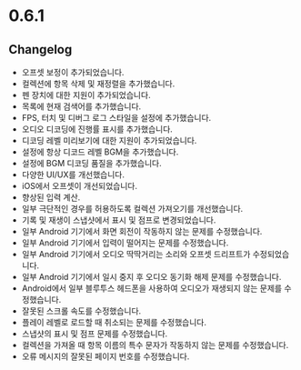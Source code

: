 # 0.6.1

## Changelog

- 오프셋 보정이 추가되었습니다.
- 컬렉션에 항목 삭제 및 재정렬을 추가했습니다.
- 펜 장치에 대한 지원이 추가되었습니다.
- 목록에 현재 검색어를 추가했습니다.
- FPS, 터치 및 디버그 로그 스타일을 설정에 추가했습니다.
- 오디오 디코딩에 진행률 표시를 추가했습니다.
- 디코딩 레벨 미리보기에 대한 지원이 추가되었습니다.
- 설정에 항상 디코드 레벨 BGM을 추가했습니다.
- 설정에 BGM 디코딩 품질을 추가했습니다.
- 다양한 UI/UX를 개선했습니다.
- iOS에서 오프셋이 개선되었습니다.
- 향상된 입력 계산.
- 일부 극단적인 경우를 허용하도록 컬렉션 가져오기를 개선했습니다.
- 기록 및 재생이 스냅샷에서 표시 및 점프로 변경되었습니다.
- 일부 Android 기기에서 화면 회전이 작동하지 않는 문제를 수정했습니다.
- 일부 Android 기기에서 입력이 떨어지는 문제를 수정했습니다.
- 일부 Android 기기에서 오디오 딱딱거리는 소리와 오프셋 드리프트가 수정되었습니다.
- 일부 Android 기기에서 일시 중지 후 오디오 동기화 해제 문제를 수정했습니다.
- Android에서 일부 블루투스 헤드폰을 사용하여 오디오가 재생되지 않는 문제를 수정했습니다.
- 잘못된 스크롤 속도를 수정했습니다.
- 플레이 레벨로 로드할 때 취소되는 문제를 수정했습니다.
- 스냅샷의 표시 및 점프 문제를 수정했습니다.
- 컬렉션을 가져올 때 항목 이름의 특수 문자가 작동하지 않는 문제를 수정했습니다.
- 오류 메시지의 잘못된 페이지 번호를 수정했습니다.
